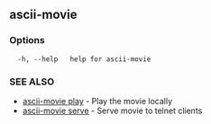 ## ascii-movie



### Options

```
  -h, --help   help for ascii-movie
```

### SEE ALSO

* [ascii-movie play](ascii-movie_play.md)	 - Play the movie locally
* [ascii-movie serve](ascii-movie_serve.md)	 - Serve movie to telnet clients

